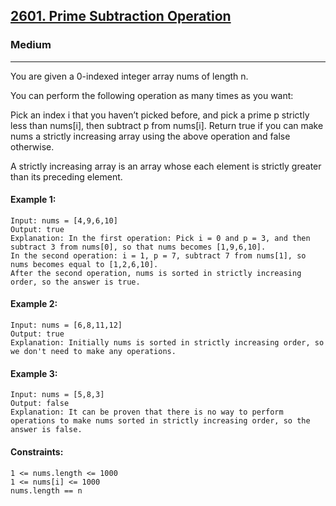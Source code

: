 [2601. Prime Subtraction Operation](https://leetcode.com/problems/prime-subtraction-operation/?envType=daily-question&envId=2024-11-11)
---------------------------------------------------------------------------------------------------------------------------------------------

### Medium
---------------------------------------------------------------------------------------------------------------------------------------------

You are given a 0-indexed integer array nums of length n.

You can perform the following operation as many times as you want:

Pick an index i that you haven’t picked before, and pick a prime p strictly less than nums[i], then subtract p from nums[i].
Return true if you can make nums a strictly increasing array using the above operation and false otherwise.

A strictly increasing array is an array whose each element is strictly greater than its preceding element.

#### Example 1:
```
Input: nums = [4,9,6,10]
Output: true
Explanation: In the first operation: Pick i = 0 and p = 3, and then subtract 3 from nums[0], so that nums becomes [1,9,6,10].
In the second operation: i = 1, p = 7, subtract 7 from nums[1], so nums becomes equal to [1,2,6,10].
After the second operation, nums is sorted in strictly increasing order, so the answer is true.
```
#### Example 2:
```
Input: nums = [6,8,11,12]
Output: true
Explanation: Initially nums is sorted in strictly increasing order, so we don't need to make any operations.
```
#### Example 3:
```
Input: nums = [5,8,3]
Output: false
Explanation: It can be proven that there is no way to perform operations to make nums sorted in strictly increasing order, so the answer is false.
```
#### Constraints:
```
1 <= nums.length <= 1000
1 <= nums[i] <= 1000
nums.length == n
```
